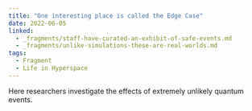 ```yaml
---
title: "One interesting place is called the Edge Case"
date: 2022-06-05
linked:
  - _fragments/staff-have-curated-an-exhibit-of-safe-events.md
  - _fragments/unlike-simulations-these-are-real-worlds.md
tags:
  - Fragment
  - Life in Hyperspace
---
```

Here researchers investigate the effects of extremely unlikely quantum events. 
